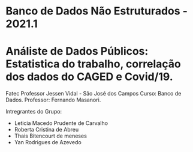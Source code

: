 # Banco de Dados Não Estruturados - 2021.1

# Análiste de Dados Públicos: Estatistica do trabalho, correlação dos dados do CAGED e Covid/19. 
Fatec Professor Jessen Vidal - São José dos Campos
Curso: Banco de Dados.
Professor: Fernando Masanori.

Intregrantes do Grupo: 
*   Leticia Macedo Prudente de Carvalho 
*   Roberta Cristina de Abreu 
*   Thais Bitencourt de meneses
*   Yan Rodrigues de Azevedo
